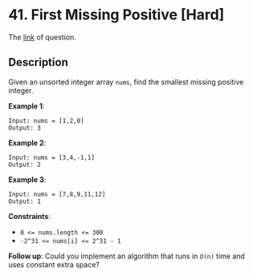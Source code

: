 # 41. First Missing Positive [Hard]

The [link](https://leetcode.com/problems/first-missing-positive/) of question.

## Description

Given an unsorted integer array `nums`, find the smallest missing positive integer.

**Example 1**:
```
Input: nums = [1,2,0]
Output: 3
```

**Example 2**:
```
Input: nums = [3,4,-1,1]
Output: 2
```

**Example 3**:
```
Input: nums = [7,8,9,11,12]
Output: 1
```

**Constraints**:

+ `0 <= nums.length <= 300`
+ `-2^31 <= nums[i] <= 2^31 - 1`

**Follow up**: Could you implement an algorithm that runs in `O(n)` time and uses constant extra space?